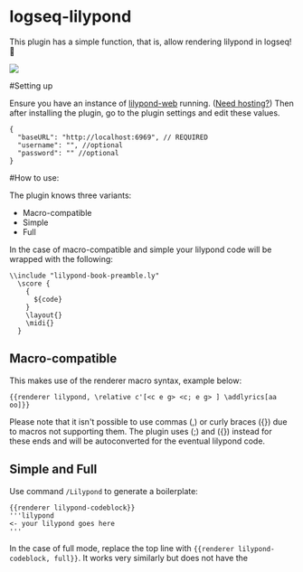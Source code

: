 # logseq-lilypond

This plugin has a simple function, that is, allow rendering lilypond in logseq! 🎵

![](/plugin.gif)

#Setting up

Ensure you have an instance of [lilypond-web](https://github.com/dot-asterisk-nl/lilypond-web) running. ([Need hosting?](https://dot-asterisk.nl)) Then after installing the plugin,
go to the plugin settings and edit these values.

```
{
  "baseURL": "http://localhost:6969", // REQUIRED
  "username": "", //optional
  "password": "" //optional
}
```

#How to use:

The plugin knows three variants:
- Macro-compatible
- Simple
- Full

In the case of macro-compatible and simple your lilypond code will be wrapped with the following:
```
\\include "lilypond-book-preamble.ly" 
  \score { 
    {
      ${code}
    }
    \layout{}
    \midi{}
  }
```

## Macro-compatible
This makes use of the renderer macro syntax, example below:
```
{{renderer lilypond, \relative c'[<c e g> <c; e g> ] \addlyrics[aa oo]}}
```
Please note that it isn't possible to use commas (,) or curly braces ({}) due to macros not supporting them. The plugin uses (;) and ({}) instead for these ends and will be autoconverted for the eventual lilypond code.

## Simple and Full
Use command `/Lilypond` to generate a boilerplate:
```
{{renderer lilypond-codeblock}}
'''lilypond
<- your lilypond goes here
'''
```

In the case of full mode, replace the top line with `{{renderer lilypond-codeblock, full}}`. It works very similarly but does not have the 